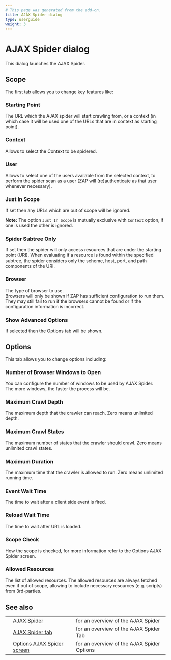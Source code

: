 ```yaml
---
# This page was generated from the add-on.
title: AJAX Spider dialog
type: userguide
weight: 3
---
```


# AJAX Spider dialog

This dialog launches the AJAX Spider.

## Scope

The first tab allows you to change key features like:

### Starting Point

The URL which the AJAX spider will start crawling from, or a context (in which case it will be used one of the URLs that are in context as starting point).

### Context

Allows to select the Context to be spidered.

### User

Allows to select one of the users available from the selected context, to perform the spider scan as a user (ZAP will (re)authenticate as that user whenever necessary).

### Just In Scope

If set then any URLs which are out of scope will be ignored.


**Note:** The option `Just In Scope` is mutually exclusive with `Context` option, if one is used the other is ignored.

### Spider Subtree Only

If set then the spider will only access resources that are under the starting point (URI). When evaluating if a resource is found within the specified subtree, the spider considers only the scheme, host, port, and path components of the URI.

### Browser

The type of browser to use.  
Browsers will only be shown if ZAP has sufficient configuration to run them.  
They may still fail to run if the browsers cannot be found or if the configuration information is incorrect.

### Show Advanced Options

If selected then the Options tab will be shown.

## Options

This tab allows you to change options including:

### Number of Browser Windows to Open

You can configure the number of windows to be used by AJAX Spider.  
The more windows, the faster the process will be.

### Maximum Crawl Depth

The maximum depth that the crawler can reach. Zero means unlimited depth.

### Maximum Crawl States

The maximum number of states that the crawler should crawl. Zero means unlimited crawl states.

### Maximum Duration

The maximum time that the crawler is allowed to run. Zero means unlimited running time.

### Event Wait Time

The time to wait after a client side event is fired.

### Reload Wait Time

The time to wait after URL is loaded.

### Scope Check

How the scope is checked, for more information refer to the Options AJAX Spider screen.

### Allowed Resources

The list of allowed resources. The allowed resources are always fetched even if out of scope, allowing to include necessary resources (e.g. scripts) from 3rd-parties.

## See also

|   |                                                                         |                                            |
|---|-------------------------------------------------------------------------|--------------------------------------------|
|   | [AJAX Spider](/docs/desktop/addons/ajax-spider/)                        | for an overview of the AJAX Spider         |
|   | [AJAX Spider tab](/docs/desktop/addons/ajax-spider/tab/)                | for an overview of the AJAX Spider Tab     |
|   | [Options AJAX Spider screen](/docs/desktop/addons/ajax-spider/options/) | for an overview of the AJAX Spider Options |
